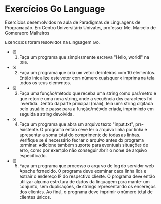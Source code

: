 <h1>Exercícios Go Language</h1>

Exercícios desenvolvidos na aula de Paradigmas de Linguagens de Programação.
Em Centro Universitário Univates, professor Me. Marcelo de Gomensoro Malheiros

Exericícios foram resolvidos na Linguagem Go.


- [x] 1. Faça um programa que simplesmente escreva "Hello, world!" na tela.

- [x] 2. Faça um programa que cria um vetor de inteiros com 10 elementos. Então inicialize este vetor com número quaisquer e imprima na tela todos os seus elementos.

- [x] 3. Faça uma função/método que receba uma string como parâmetro e que retorne uma nova string, onde a sequência dos caracteres foi invertida. Dentro da parte principal (main), leia uma string digitada pelo usuário e passe para a função/método criada, imprimindo em seguida a string devolvida.

- [x] 4. Faça um programa que abra um arquivo texto "input.txt", pré-existente. O programa então deve ler o arquivo linha por linha e apresentar a soma total do comprimento de todas as linhas. Verifique se é necessário fechar o arquivo antes do programa terminar. Adicione também suporte para eventuais situações de erro, como por exemplo não conseguir abrir o nome de arquivo especificado.

- [x] 5. Faça um programa que processo o arquivo de log do servidor web Apache fornecido. O programa deve examinar cada linha lida e extrair o endereço IP do respectivo cliente. O programa deve então utilizar alguma estrutura de dados da linguagem para manter um conjunto, sem duplicações, de strings representando os endereços dos clientes. Ao final, o programa deve imprimir o número total de clientes únicos.